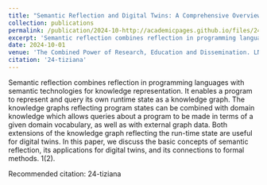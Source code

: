 ```yaml
---
title: "Semantic Reflection and Digital Twins: A Comprehensive Overview"
collection: publications
permalink: /publication/2024-10-http://academicpages.github.io/files/24-tiziana.pdf
excerpt: 'Semantic reflection combines reflection in programming languages with semantic technologies for knowledge representation. It enables a program to represent and query its own runtime state as a knowledge graph. The knowledge graphs reflecting program states can be combined with domain knowledge which allows queries about a program to be made in terms of a given domain vocabulary, as well as with external graph data. Both extensions of the knowledge graph reflecting the run-time state are useful for digital twins. In this paper, we discuss the basic concepts of semantic reflection, its applications for digital twins, and its connections to formal methods. 1(2).'
date: 2024-10-01
venue: 'The Combined Power of Research, Education and Dissemination. LNCS 15240, Springer 2024.'
citation: '24-tiziana'
---
```

Semantic reflection combines reflection in programming languages with semantic technologies for knowledge representation. It enables a program to represent and query its own runtime state as a knowledge graph. The knowledge graphs reflecting program states can be combined with domain knowledge which allows queries about a program to be made in terms of a given domain vocabulary, as well as with external graph data. Both extensions of the knowledge graph reflecting the run-time state are useful for digital twins. In this paper, we discuss the basic concepts of semantic reflection, its applications for digital twins, and its connections to formal methods. 1(2).

Recommended citation: 24-tiziana